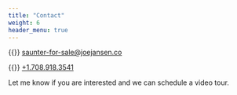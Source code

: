 ```yaml
---
title: "Contact"
weight: 6
header_menu: true
---
```


{{<icon class="fa fa-envelope">}}&nbsp;[saunter-for-sale@joejansen.co](mailto:saunter-for-sale@joejansen.co)

{{<icon class="fa fa-phone">}}&nbsp;[+1.708.918.3541](tel:+17089183541)

Let me know if you are interested and we can schedule a video tour.
